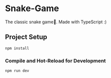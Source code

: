 # Snake-Game

The classic snake game🐍. Made with TypeScript :)

## Project Setup

```sh
npm install
```

### Compile and Hot-Reload for Development

```sh
npm run dev
```
